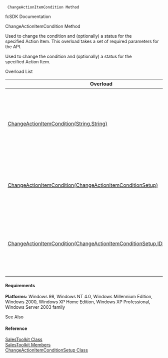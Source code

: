 ﻿     ChangeActionItemCondition Method                                                   

fcSDK Documentation

ChangeActionItemCondition Method

Used to change the condition and (optionally) a status for the specified Action Item. This overload takes a set of required parameters for the API.

Used to change the condition and (optionally) a status for the specified Action Item.

Overload List

| Overload | Description |
| --- | --- |
| [ChangeActionItemCondition(String,String)](FChoice.Toolkits.Clarify~FChoice.Toolkits.Clarify.Sales.SalesToolkit~ChangeActionItemCondition(String,String).md) | Used to change the condition and (optionally) a status for the specified Action Item. This overload takes a set of required parameters for the API.   |
| [ChangeActionItemCondition(ChangeActionItemConditionSetup)](FChoice.Toolkits.Clarify~FChoice.Toolkits.Clarify.Sales.SalesToolkit~ChangeActionItemCondition(ChangeActionItemConditionSetup).md) | Used to change the condition and (optionally) a status for the specified Action Item. This overload takes a setup object.   |
| [ChangeActionItemCondition(ChangeActionItemConditionSetup,IDbTransaction)](FChoice.Toolkits.Clarify~FChoice.Toolkits.Clarify.Sales.SalesToolkit~ChangeActionItemCondition(ChangeActionItemConditionSetup,IDbTransaction).md) | Used to change the condition and (optionally) a status for the specified Action Item. This overload takes a setup object and a database transaction.   |

#### Requirements

**Platforms:** Windows 98, Windows NT 4.0, Windows Millennium Edition, Windows 2000, Windows XP Home Edition, Windows XP Professional, Windows Server 2003 family

See Also

#### Reference

[SalesToolkit Class](FChoice.Toolkits.Clarify~FChoice.Toolkits.Clarify.Sales.SalesToolkit.md)  
[SalesToolkit Members](FChoice.Toolkits.Clarify~FChoice.Toolkits.Clarify.Sales.SalesToolkit_members.md)  
[ChangeActionItemConditionSetup Class](FChoice.Toolkits.Clarify~FChoice.Toolkits.Clarify.Sales.ChangeActionItemConditionSetup.md)